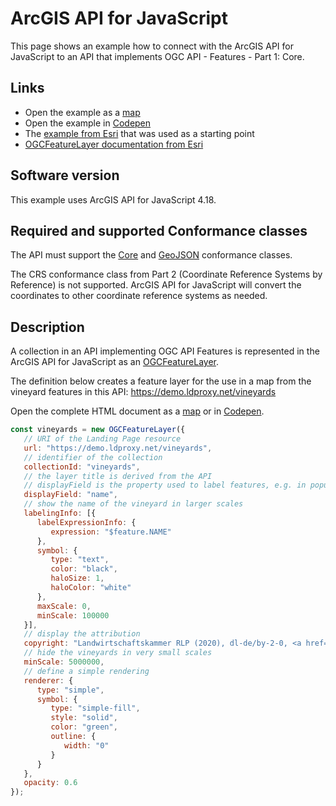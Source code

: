 # ArcGIS API for JavaScript

This page shows an example how to connect with the ArcGIS API for JavaScript to an API that implements OGC API - Features - Part 1: Core.

## Links

- Open the example as a [map](https://portele.de/arcgis-js-vineyards.html)
- Open the example in [Codepen](https://codepen.io/cportele/pen/ZEBVpby)
- The [example from Esri](https://developers.arcgis.com/javascript/latest/sample-code/layers-ogcfeaturelayer/) that was used as a starting point
- [OGCFeatureLayer documentation from Esri](https://developers.arcgis.com/javascript/latest/api-reference/esri-layers-OGCFeatureLayer.html)

## Software version

This example uses ArcGIS API for JavaScript 4.18.

## Required and supported Conformance classes

The API must support the [Core](http://www.opengis.net/spec/ogcapi-features-1/1.0/conf/core) and [GeoJSON](http://www.opengis.net/spec/ogcapi-features-1/1.0/conf/geojson) conformance classes.

The CRS conformance class from Part 2 (Coordinate Reference Systems by Reference) is not supported. ArcGIS API for JavaScript will convert the coordinates to other coordinate reference systems as needed.

## Description

A collection in an API implementing OGC API Features is represented in the ArcGIS API for JavaScript as an [OGCFeatureLayer](https://developers.arcgis.com/javascript/latest/api-reference/esri-layers-OGCFeatureLayer.html).

The definition below creates a feature layer for the use in a map from the vineyard features in this API: https://demo.ldproxy.net/vineyards

Open the complete HTML document as a [map](https://portele.de/arcgis-js-vineyards.html) or in [Codepen](https://codepen.io/cportele/pen/ZEBVpby).

```javascript
const vineyards = new OGCFeatureLayer({
   // URI of the Landing Page resource
   url: "https://demo.ldproxy.net/vineyards", 
   // identifier of the collection
   collectionId: "vineyards", 
   // the layer title is derived from the API
   // displayField is the property used to label features, e.g. in popups
   displayField: "name",
   // show the name of the vineyard in larger scales
   labelingInfo: [{
      labelExpressionInfo: {
         expression: "$feature.NAME"
      },
      symbol: {
         type: "text",
         color: "black",
         haloSize: 1,
         haloColor: "white"
      },
      maxScale: 0,
      minScale: 100000
   }],
   // display the attribution
   copyright: "Landwirtschaftskammer RLP (2020), dl-de/by-2-0, <a href='http://weinlagen.lwk-rlp.de/'' target='_blank'>weinlagen.lwk-rlp.de</a>, <a href='http://weinlagen.lwk-rlp.de/portal/nutzungsbedingungen/gewaehrleistung-haftung.html' target='_blank'>Regelungen zu Gewährleistung und Haftung</a>",
   // hide the vineyards in very small scales
   minScale: 5000000,
   // define a simple rendering
   renderer: {
      type: "simple",
      symbol: {
         type: "simple-fill",
         style: "solid",
         color: "green",
         outline: {
            width: "0"
         }
      }
   },
   opacity: 0.6
});
```
